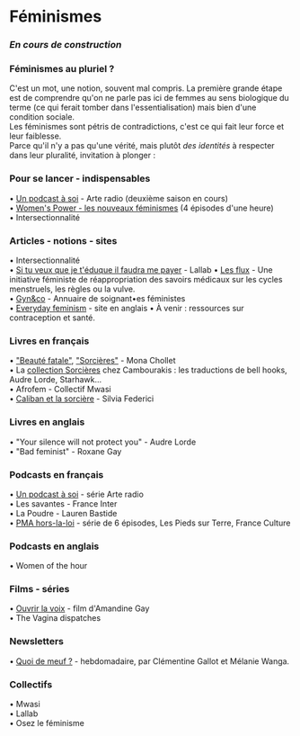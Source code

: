 # Féminismes

### _En cours de construction_

### Féminismes au pluriel ?
C'est un mot, une notion, souvent mal compris. La première grande étape est de comprendre qu'on ne parle pas ici de femmes au sens biologique du terme (ce qui ferait tomber dans l'essentialisation) mais bien d'une condition sociale.  
Les féminismes sont pétris de contradictions, c'est ce qui fait leur force et leur faiblesse.  
Parce qu'il n'y a pas qu'une vérité, mais plutôt _des identités_ à respecter dans leur pluralité, invitation à plonger : 

### Pour se lancer - indispensables
• [Un podcast à soi](https://www.arteradio.com/serie/un_podcast_soi) - Arte radio (deuxième saison en cours)  
• [Women's Power - les nouveaux féminismes](https://www.franceculture.fr/emissions/grande-traversee-womens-power-les-nouveaux-feminismes) (4 épisodes d'une heure)  
• Intersectionnalité  

### Articles - notions - sites
• Intersectionnalité  
• [Si tu veux que je t'éduque il faudra me payer](http://www.lallab.org/si-tu-veux-que-je-teduque-il-faudra-me-payer/) - Lallab
• [Les flux](http://lesflux.fr/) - Une initiative féministe de réappropriation des savoirs médicaux sur les cycles menstruels, les règles ou la vulve.  
• [Gyn&co](https://gynandco.wordpress.com/) - Annuaire de soignant•es féministes  
• [Everyday feminism](https://everydayfeminism.com/) - site en anglais
• À venir : ressources sur contraception et santé.

### Livres en français 
• ["Beauté fatale"](https://www.placedeslibraires.fr/livre/9782355221224-sorcieres-la-puissance-invaincue-des-femmes-mona-chollet/), ["Sorcières"](https://www.placedeslibraires.fr/livre/9782355221224-sorcieres-la-puissance-invaincue-des-femmes-mona-chollet/) - Mona Chollet   
• La [collection Sorcières](http://www.cambourakis.com/spip.php?page=recherche&champ=full&recherche=sorcieres) chez Cambourakis : les traductions de bell hooks, Audre Lorde, Starhawk...  
• Afrofem - Collectif Mwasi  
• [Caliban et la sorcière](https://entremonde.net/caliban-et-la-sorciere) - Silvia Federici  

### Livres en anglais
• "Your silence will not protect you" - Audre Lorde  
• "Bad feminist" - Roxane Gay  

### Podcasts en français
• [Un podcast à soi](https://www.arteradio.com/serie/un_podcast_soi) - série Arte radio  
• Les savantes - France Inter  
• La Poudre - Lauren Bastide  
• [PMA hors-la-loi](https://www.franceculture.fr/emissions/les-pieds-sur-terre/pma-hors-la-loi) - série de 6 épisodes, Les Pieds sur Terre, France Culture  

### Podcasts en anglais
• Women of the hour


### Films - séries
• [Ouvrir la voix](https://boutique.arte.tv/detail/Ouvrir_la_voix) - film d'Amandine Gay  
• The Vagina dispatches


### Newsletters
• [Quoi de meuf ?](http://quoidemeuf.net/) - hebdomadaire, par Clémentine Gallot et Mélanie Wanga.


### Collectifs
• Mwasi   
• Lallab  
• Osez le féminisme

